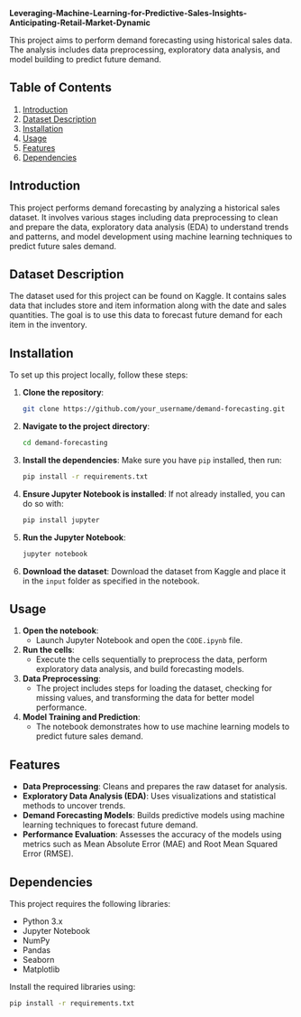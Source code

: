 **Leveraging-Machine-Learning-for-Predictive-Sales-Insights-Anticipating-Retail-Market-Dynamic**

This project aims to perform demand forecasting using historical sales data. The analysis includes data preprocessing, exploratory data analysis, and model building to predict future demand. 

## Table of Contents

1. [Introduction](#introduction)
2. [Dataset Description](#dataset-description)
3. [Installation](#installation)
4. [Usage](#usage)
5. [Features](#features)
6. [Dependencies](#dependencies)


## Introduction

This project performs demand forecasting by analyzing a historical sales dataset. It involves various stages including data preprocessing to clean and prepare the data, exploratory data analysis (EDA) to understand trends and patterns, and model development using machine learning techniques to predict future sales demand.

## Dataset Description

The dataset used for this project can be found on Kaggle. It contains sales data that includes store and item information along with the date and sales quantities. The goal is to use this data to forecast future demand for each item in the inventory.

## Installation

To set up this project locally, follow these steps:

1. **Clone the repository**:
   ```bash
   git clone https://github.com/your_username/demand-forecasting.git
   ```
2. **Navigate to the project directory**:
   ```bash
   cd demand-forecasting
   ```
3. **Install the dependencies**:
   Make sure you have `pip` installed, then run:
   ```bash
   pip install -r requirements.txt
   ```
4. **Ensure Jupyter Notebook is installed**:
   If not already installed, you can do so with:
   ```bash
   pip install jupyter
   ```
5. **Run the Jupyter Notebook**:
   ```bash
   jupyter notebook
   ```
6. **Download the dataset**:
   Download the dataset from Kaggle and place it in the `input` folder as specified in the notebook.

## Usage

1. **Open the notebook**:
   - Launch Jupyter Notebook and open the `CODE.ipynb` file.
2. **Run the cells**:
   - Execute the cells sequentially to preprocess the data, perform exploratory data analysis, and build forecasting models.
3. **Data Preprocessing**:
   - The project includes steps for loading the dataset, checking for missing values, and transforming the data for better model performance.
4. **Model Training and Prediction**:
   - The notebook demonstrates how to use machine learning models to predict future sales demand.

## Features

- **Data Preprocessing**: Cleans and prepares the raw dataset for analysis.
- **Exploratory Data Analysis (EDA)**: Uses visualizations and statistical methods to uncover trends.
- **Demand Forecasting Models**: Builds predictive models using machine learning techniques to forecast future demand.
- **Performance Evaluation**: Assesses the accuracy of the models using metrics such as Mean Absolute Error (MAE) and Root Mean Squared Error (RMSE).

## Dependencies

This project requires the following libraries:

- Python 3.x
- Jupyter Notebook
- NumPy
- Pandas
- Seaborn
- Matplotlib

Install the required libraries using:
```bash
pip install -r requirements.txt
```

